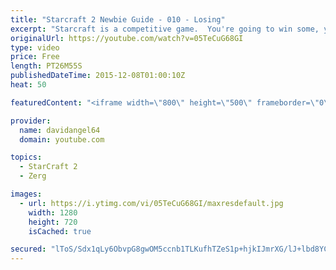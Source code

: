 ```yaml
---
title: "Starcraft 2 Newbie Guide - 010 - Losing"
excerpt: "Starcraft is a competitive game.  You're going to win some, you're going to lose some.  When you win a game, you feel good, and that's awesome.  But how do you react to losing a game?  How you react to losing in a competitive game like Starcraft 2 is an important consideration.  The biggest concept is"
originalUrl: https://youtube.com/watch?v=05TeCuG68GI
type: video
price: Free
length: PT26M55S
publishedDateTime: 2015-12-08T01:00:10Z
heat: 50

featuredContent: "<iframe width=\"800\" height=\"500\" frameborder=\"0\" src=\"https://www.youtube.com/embed/05TeCuG68GI\" allow=\"accelerometer; autoplay; encrypted-media; gyroscope; picture-in-picture\" allowfullscreen></iframe>"

provider:
  name: davidangel64
  domain: youtube.com

topics:
  - StarCraft 2
  - Zerg

images:
  - url: https://i.ytimg.com/vi/05TeCuG68GI/maxresdefault.jpg
    width: 1280
    height: 720
    isCached: true

secured: "lToS/Sdx1qLy6ObvpG8gwOM5ccnb1TLKufhTZeS1p+hjkIJmrXG/lJ+lbd8YCE3uEgtZbu0iEvAeGBqsFIUH/tr3ryTuFuvyxq31wKKLAfaaK1IQsxlRWGDIb7RavWqe49Axg7cYWUnh/9fSlcQ9Z9Lf4Vx4OJX7/5aGWEoc1s4cR21ntxO4OJLLwABIt+WOrRoWit5lxTyI0VpnAubpXUTB0TDVfL6BP87en4QGfqzJ2yU4XR9JsxC249FoUt6EHCgVj2kgJmVJWIwwcHOpQ656uk9wASIU+/8ZLeillducZpmAzk+VwYScy+Dpu3Zz/cwL0/r88ixdqDTJVhJrEKHzggDLhQDkBO7yHc9ye/c0nZiKC3i+GNS/QRdUvgFLlRMiN2a5cZVa5ItXDVuNWfIZ7ZYQMZ+HgjNId2ZXh5I=;aBrxnn+twiRu/DIXH/xfgw=="
---
```


